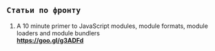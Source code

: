 ## `Статьи по фронту`

1. A 10 minute primer to JavaScript modules, module formats, module loaders and module bundlers<br>
**https://goo.gl/g3ADFd**